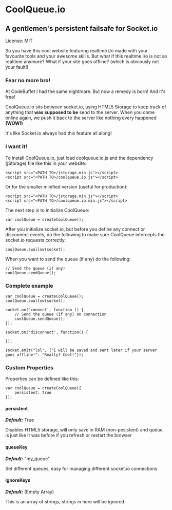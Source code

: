 # CoolQueue.io
## A gentlemen's persistent failsafe for Socket.io

License: MIT

So you have this cool website featuring realtime i/o made with your favourite tools and your awesome skills.
But what if this realtime i/o is not so realtime anymore? What if your site goes offline? (which is obviously not your fault!)

### Fear no more bro!
At CodeBuffet I had the same nightmare. But now a remedy is born! And it's free!

CoolQueue.io sits between socket.io, using HTML5 Storage to keep track of anything that **was supposed to be** send to the server. When you come online again, we push it back to the server like nothing every happened **(WOW!)**

It's like Socket.io always had this feature all along!

### I want it!
To install CoolQueue.io, just load coolqueue.io.js and the dependency (jStorage) file like this in your website:

	<script src="<PATH TO>/jstorage.min.js"></script>
	<script src="<PATH TO>/coolqueue.io.js"></script>
	
Or for the smaller minified version (useful for production):

	<script src="<PATH TO>/jstorage.min.js"></script>
	<script src="<PATH TO>/coolqueue.io.min.js"></script>

The next step is to initialize CoolQueue:

	var coolQueue = createCoolQueue();

After you initialize socket.io, but before you define any connect or disconnect events, do the following to make sure CoolQueue intercepts the socket.io requests correctly:

	coolQueue.swallow(socket);
	
When you want to send the queue (if any) do the following:

	// Send the queue (if any)
	coolQueue.sendQueue();

### Complete example
	
	var coolQueue = createCoolQueue();
	coolQueue.swallow(socket);
	
	socket.on('connect', function () {
		// Send the queue (if any) on connection
	    coolQueue.sendQueue();
	});
	
	socket.on('disconnect', function() {
	    
	});
	
	socket.emit("lol", {"I will be saved and sent later if your server goes offline!": "Really? Cool!"});
	
### Custom Properties

Properties can be defined like this:

	var coolQueue = createCoolQueue({
		persistent: true
	});

#### persistent
***Default:*** True

Disables HTML5 storage, will only save in RAM (non-pesistent) and queue is just like it was before if you refresh or restart the browser

#### queueKey
***Default:*** "my_queue"

Set different queues, easy for managing different socket.io connections

#### ignoreKeys
***Default:*** (Empty Array)

This is an array of strings, strings in here will be ignored.

